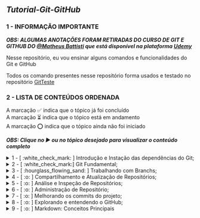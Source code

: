 ## ***Tutorial-Git-GitHub***

### 1 - INFORMAÇÃO IMPORTANTE

***OBS: ALGUMAS ANOTAÇÕES FORAM RETIRADAS DO CURSO DE GIT E GITHUB DO [@Matheus Battisti](https://github.com/matheusbattisti) que está disponível na plataforma [Udemy](https://www.udemy.com/)***

Nesse repositório, eu vou ensinar alguns comandos e funcionalidades do Git e GitHub

Todos os comando presentes nesse repositório forma usados e testado no repositório [GitTeste](https://github.com/IgorMariano25/GitTeste)

### 2 - LISTA DE CONTEÚDOS ORDENADA 
A marcação :white_check_mark: indica que o tópico já foi concluído\
A marcação :hourglass_flowing_sand: indica que o tópico está em andamento\
A marcação :o: indica que o tópico ainda não foi iniciado

***OBS: Clique no ▶ ou no tópico desejado para visualizar o conteúdo completo***

<details><summary> 1 - [ :white_check_mark: ] Introdução e Instação das dependências do Git;</summary> <br/>
 
<p> 1.1 - [ :white_check_mark: ] Instalando Git no Windows </p>
<p> 1.2 - [ :white_check_mark: ] Instalando VSCode no Windows </p>
<p> 1.3 - [ :white_check_mark: ] O que é controle de versão  ? </p>
<p> 1.4 - [ :white_check_mark: ] O que é GIT ? </p>
</details>

<details><summary> 2 - [ :white_check_mark:] Git Fundamental;</summary> <br/>

<p> 2.1 -  [ :white_check_mark:] O que é um repositório ? </p> 
<p> 2.2 -  [ :white_check_mark:] Criando repositórios </p>
<p> 2.3 -  [ :white_check_mark:] O que é GitHub ? </p>
<p> 2.4 -  [ :white_check_mark:] Enviando Repositórios para o GitHub </p>
<p> 2.5 -  [ :white_check_mark:] Verificando alterações </p>
<p> 2.6 -  [ :white_check_mark:] Adicionando arquivos ao projeto </p>
<p> 2.7 -  [ :white_check_mark:] Salvando alterações </p>
<p> 2.8 -  [ :white_check_mark:] Enviando código para o repositório remoto </p>
<p> 2.9 -  [ :white_check_mark:] Recebendo alterações </p>
<p> 2.10 -  [ :white_check_mark:] Clonando repositório </p>
<p> 2.11 -  [ :white_check_mark:] Removendo arquivos </p>
<p> 2.12 -  [ :white_check_mark:] Verificando as alterações por meio de log </p>
<p> 2.13 -  [ :white_check_mark:] Renomeando/Movendo arquivos </p>
<p> 2.14 -  [ :white_check_mark:] Desfazendo alterações </p>
<p> 2.15 -  [ :white_check_mark:] Ignorando arquivos e diretórios em um projeto </p>
<p> 2.16 [ :white_check_mark:] Resetando um Branch </p>
</details>
  
<details><summary> 3 - [ :hourglass_flowing_sand: ] Trabalhando com Branchs; </summary> <br/>

<p> 3.1 - [ :white_check_mark:] O que são branches </p>
<p> 3.2 -  [ :white_check_mark:] Criando e visualizando branches </p>
<p> 3.3 -  [ :white_check_mark:] Deletando branches </p>
<p> 3.4 -  [ :white_check_mark:] Mudando de branches </p>
<p> 3.5 -  [ :white_check_mark:] Unindo branches </p>
<p> 3.6 -  [ :white_check_mark:] Utilizando a stash </p>
<p> 3.7 -  [ :o: ] Recuperando a stash </p>
<p> 3.8 -  [ :o: ] Removendo a stash </p>
<p> 3.9 -  [ :o: ] Criando tags </p>
<p> 3.10 -  [ :o: ] Alterando a tag </p>
<p> 3.11 -  [ :o: ] Enviando tags ao repositório </p>
<p> 3.12 -  [ :o: ] Conclusão da Seção </p>
</details>

<details><summary> 4 - [ :o: ] Compartilhamento e Atualização de Repositórios; </summary> <br/>
 
<p> 4.1 - [ :o: ] Introdução da seção </p>
<p> 4.2 - [ :o: ] Encontrando branches </p> 
<p> 4.3 - [ :o: ] Recebendo atualizações </p>
<p> 4.4 - [ :o: ] Enviando alterações </p>
<p> 4.5 - [ :o: ] Utilizando o remote </p> 
<p> 4.6 - [ :o: ] Conhecendo os submodules </p>
<p> 4.7 - [ :o: ] Atualizando os submodules </p>
<p> 4.8 - [ :o: ] Conclusão da Seção </p> 
</details>

<details><summary> 5 - [ :o: ] Análise e Inspeção de Repositórios; </summary> <br/>
 
<p> 5.1 - [ :o: ] Introdução da seção </p>
<p> 5.2 - [ :o: ] Exibindo detalhes de branches e tags </p> 
<p> 5.3 - [ :o: ] Verificando diferenças </p>
<p> 5.4 - [ :o: ] Log de atividades resumido </p>
<p> 5.5 - [ :o: ] Conclusão da Seção </p> 
</details>

<details><summary> 6 - [ :o: ] Administração de Repositório; </summary> <br/>
 
<p> 6.1 - [ :o: ] Introdução da seção </p>
<p> 6.2 - [ :o: ] Limpando arquivos untracked </p>
<p> 6.3 - [ :o: ] Otimizando repositório </p>
<p> 6.4 - [ :o: ] Verificando Integridade dos arquivos </p>
<p> 6.5 - [ :o: ] Reflog </p>
<p> 6.6 - [ :o: ] Comprimindo o repositório </p>
<p> 6.7 - [ :o: ] Conclusão da Seção </p> 
</details>

<details><summary> 7 - [ :o: ] Melhorando os commits do projeto; </summary> <br/>

<p> 7.1 - [ :o: ] A importância dos commits </p>
<p> 7.2 - [ :o: ] Técnica de private branch </p>
<p> 7.3 - [ :o: ] Melhorando as mensagens de commits </p>
</details>

<details><summary> 8 - [ :o: ] Explorando e entendendo o GitHub; </summary> <br/>

<p> 8.1 - [ :o: ] Introdução da seção </p>
<p> 8.2 - [ :o: ] Criando repositório </p>
<p> 8.3 - [ :o: ] Verificando código fonte e licenças</p>
<p> 8.4 - [ :o: ] Criando e verificando issues </p>
<p> 8.5 - [ :o: ] Atualizando projeto por pull request </p>
<p> 8.6 - [ :o: ] Processos de CI/CD no GitHub </p>
<p> 8.7 - [ :o: ] Criando uma wiki no GitHub </p>
<p> 8.8 - [ :o: ] Visualizando os dados do projeto </p>
<p> 8.9 - [ :o: ] Configurações do repositório </p>
<p> 8.10 - [ :o: ] Criando gists </p>
<p> 8.11 - [ :o: ] Buscando repositórios Interessantes </p>
<p> 8.12 - [ :o: ] Conclusão da Seção </p> 

</details>

<details><summary> 9 - [ :o: ] Markdown: Conceitos Principais </summary> <br/>

 <p> 8.1 - [ :o: ] Introdução da seção </p>
 <p> 8.2 - [ :o: ] O que é Markdown ? </p>
 <p> 8.3 - [ :o: ] Criando títulos </p>
 <p> 8.4 - [ :o: ] Ênfase nos textos </p>
 <p> 8.5 - [ :o: ] Listas com Markdown </p>
 <p> 8.6 - [ :o: ] Inserindo imagens </p>
 <p> 8.7 - [ :o: ] Links em Markdown </p>
 <p> 8.8 - [ :o: ] Inserindo código fonte </p>
 <p> 8.9 - [ :o: ] Lista de tarefas do projeto </p>
 <p> 8.10 - [ :o: ] Conclusão da Seção </p> 

</details>
